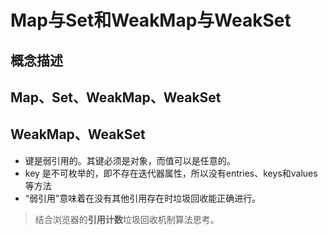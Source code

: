 # Map与Set和WeakMap与WeakSet

## 概念描述

## Map、Set、WeakMap、WeakSet

## WeakMap、WeakSet

- 键是弱引用的。其键必须是对象，而值可以是任意的。
- key 是不可枚举的，即不存在迭代器属性，所以没有entries、keys和values等方法
- “弱引用”意味着在没有其他引用存在时垃圾回收能正确进行。

> 结合浏览器的**引用计数**垃圾回收机制算法思考。
